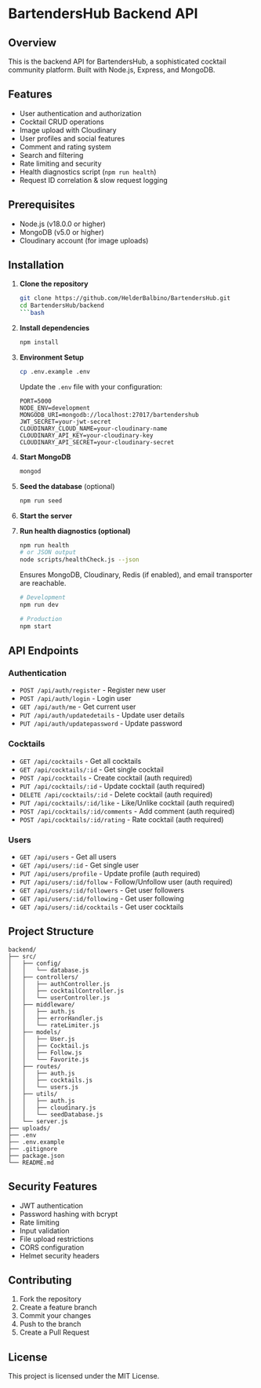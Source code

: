 # BartendersHub Backend API

## Overview

This is the backend API for BartendersHub, a sophisticated cocktail community
platform. Built with Node.js, Express, and MongoDB.

## Features

-   User authentication and authorization
-   Cocktail CRUD operations
-   Image upload with Cloudinary
-   User profiles and social features
-   Comment and rating system
-   Search and filtering
-   Rate limiting and security
-   Health diagnostics script (`npm run health`)
-   Request ID correlation & slow request logging

## Prerequisites

-   Node.js (v18.0.0 or higher)
-   MongoDB (v5.0 or higher)
-   Cloudinary account (for image uploads)

## Installation

1. **Clone the repository**

    ````bash
    git clone https://github.com/HelderBalbino/BartendersHub.git
    cd BartendersHub/backend
    ```bash

    ````

2. **Install dependencies**

    ```bash
    npm install
    ```

3. **Environment Setup**

    ```bash
    cp .env.example .env
    ```

    Update the `.env` file with your configuration:

    ```
    PORT=5000
    NODE_ENV=development
    MONGODB_URI=mongodb://localhost:27017/bartendershub
    JWT_SECRET=your-jwt-secret
    CLOUDINARY_CLOUD_NAME=your-cloudinary-name
    CLOUDINARY_API_KEY=your-cloudinary-key
    CLOUDINARY_API_SECRET=your-cloudinary-secret
    ```

4. **Start MongoDB**

    ```bash
    mongod
    ```

5. **Seed the database** (optional)

    ```bash
    npm run seed
    ```

6. **Start the server**
7. **Run health diagnostics (optional)**

    ```bash
    npm run health
    # or JSON output
    node scripts/healthCheck.js --json
    ```

    Ensures MongoDB, Cloudinary, Redis (if enabled), and email transporter are
    reachable.

    ```bash
    # Development
    npm run dev

    # Production
    npm start
    ```

## API Endpoints

### Authentication

-   `POST /api/auth/register` - Register new user
-   `POST /api/auth/login` - Login user
-   `GET /api/auth/me` - Get current user
-   `PUT /api/auth/updatedetails` - Update user details
-   `PUT /api/auth/updatepassword` - Update password

### Cocktails

-   `GET /api/cocktails` - Get all cocktails
-   `GET /api/cocktails/:id` - Get single cocktail
-   `POST /api/cocktails` - Create cocktail (auth required)
-   `PUT /api/cocktails/:id` - Update cocktail (auth required)
-   `DELETE /api/cocktails/:id` - Delete cocktail (auth required)
-   `PUT /api/cocktails/:id/like` - Like/Unlike cocktail (auth required)
-   `POST /api/cocktails/:id/comments` - Add comment (auth required)
-   `POST /api/cocktails/:id/rating` - Rate cocktail (auth required)

### Users

-   `GET /api/users` - Get all users
-   `GET /api/users/:id` - Get single user
-   `PUT /api/users/profile` - Update profile (auth required)
-   `PUT /api/users/:id/follow` - Follow/Unfollow user (auth required)
-   `GET /api/users/:id/followers` - Get user followers
-   `GET /api/users/:id/following` - Get user following
-   `GET /api/users/:id/cocktails` - Get user cocktails

## Project Structure

```
backend/
├── src/
│   ├── config/
│   │   └── database.js
│   ├── controllers/
│   │   ├── authController.js
│   │   ├── cocktailController.js
│   │   └── userController.js
│   ├── middleware/
│   │   ├── auth.js
│   │   ├── errorHandler.js
│   │   └── rateLimiter.js
│   ├── models/
│   │   ├── User.js
│   │   ├── Cocktail.js
│   │   ├── Follow.js
│   │   └── Favorite.js
│   ├── routes/
│   │   ├── auth.js
│   │   ├── cocktails.js
│   │   └── users.js
│   ├── utils/
│   │   ├── auth.js
│   │   ├── cloudinary.js
│   │   └── seedDatabase.js
│   └── server.js
├── uploads/
├── .env
├── .env.example
├── .gitignore
├── package.json
└── README.md
```

## Security Features

-   JWT authentication
-   Password hashing with bcrypt
-   Rate limiting
-   Input validation
-   File upload restrictions
-   CORS configuration
-   Helmet security headers

## Contributing

1. Fork the repository
2. Create a feature branch
3. Commit your changes
4. Push to the branch
5. Create a Pull Request

## License

This project is licensed under the MIT License.
